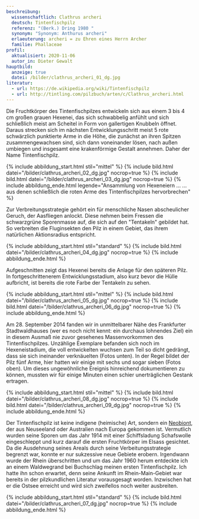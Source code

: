```yaml
---
beschreibung:
  wissenschaftlich: Clathrus archeri
  deutsch: Tintenfischpilz
  referenz: "(Berk.) Dring 1980 "
  synonym: "Synonym: Anthurus archeri"
  erlaeuterung: archeri = zu Ehren eines Herrn Archer
  familie: Phallaceae
profil:
  aktualisiert: 2020-11-06
  autor_in: Dieter Gewalt
hauptbild:
  anzeige: true
  datei: /bilder/clathrus_archeri_01_dg.jpg
literatur:
  - url: https://de.wikipedia.org/wiki/Tintenfischpilz
  - url: http://tintling.com/pilzbuch/arten/c/Clathrus_archeri.html
---
```

Die Fruchtkörper des Tintenfischpilzes entwickeln sich aus einem 3 bis 4 cm großen grauen Hexenei, das sich schwabbelig anfühlt und sich schließlich meist am Scheitel in Form von gallertigen Knubbeln öffnet. Daraus strecken sich im nächsten Entwicklungsschritt meist 5 rote schwärzlich punktierte Arme in die Höhe, die zunächst an ihren Spitzen zusammengewachsen sind, sich dann voneinander lösen, nach außen umbiegen und insgesamt eine krakenförmige Gestalt annehmen. Daher der Name Tintenfischpilz.

{% include abbildung_start.html stil="mittel" %}
{% include bild.html datei="/bilder/clathrus_archeri_02_dg.jpg" nocrop=true %}
{% include bild.html datei="/bilder/clathrus_archeri_03_dg.jpg" nocrop=true %}
{% include abbildung_ende.html legende="Ansammlung von Hexeneiern  ... ... aus denen schließlich die roten Arme des Tintenfischpilzes hervorbrechen" %}

Zur Verbreitungsstrategie gehört ein für menschliche Nasen abscheulicher Geruch, der Aasfliegen anlockt. Diese nehmen beim Fressen die schwarzgrüne Sporenmasse auf, die sich auf den "Tentakeln" gebildet hat. So verbreiten die Fluginsekten den Pilz in einem Gebiet, das ihrem natürlichen Aktionsradius entspricht.

{% include abbildung_start.html stil="standard" %}
{% include bild.html datei="/bilder/clathrus_archeri_04_dg.jpg" nocrop=true %}
{% include abbildung_ende.html %}

Aufgeschnitten zeigt das Hexenei bereits die Anlage für den späteren Pilz. In fortgeschrittenerem Entwicklungsstadium, also kurz bevor die Hülle aufbricht, ist bereits die rote Farbe der Tentakeln zu sehen.

{% include abbildung_start.html stil="mittel" %}
{% include bild.html datei="/bilder/clathrus_archeri_05_dg.jpg" nocrop=true %}
{% include bild.html datei="/bilder/clathrus_archeri_06_dg.jpg" nocrop=true %}
{% include abbildung_ende.html %}

Am 28. September 2014 fanden wir in unmittelbarer Nähe des Frankfurter Stadtwaldhauses (wer es noch nicht kennt: ein durchaus lohnendes Ziel) ein in diesem Ausmaß nie zuvor gesehenes Massenvorkommen des Tintenfischpilzes. Unzählige Exemplare befanden sich noch im Hexeneistadium, die voll entwickelten wuchsen zum Teil so dicht gedrängt, dass sie sich ineinander verknäuelten (Fotos unten). In der Regel bildet der Pilz fünf Arme, hier hatten wir einige mit sechs und sogar sieben (Fotos oben). Um dieses ungewöhnliche Ereignis hinreichend dokumentieren zu können, mussten wir für einige Minuten einen schier unerträglichen Gestank ertragen.

{% include abbildung_start.html stil="mittel" %}
{% include bild.html datei="/bilder/clathrus_archeri_08_dg.jpg" nocrop=true %}
{% include bild.html datei="/bilder/clathrus_archeri_09_dg.jpg" nocrop=true %}
{% include abbildung_ende.html %}

Der Tintenfischpilz ist keine indigene (heimische) Art, sondern ein [Neobiont](Neophyt "Glossar"), der aus Neuseeland oder Australien nach Europa gekommen ist. Vermutlich wurden seine Sporen um das Jahr 1914 mit einer Schiffsladung Schafswolle eingeschleppt und kurz darauf die ersten Fruchtkörper im Elsass gesichtet. Da die Ausdehnung seines Areals durch seine Verbeitungsstrategie begrenzt war, konnte er nur sukzessive neue Gebiete erobern. Irgendwann wurde der Rhein überschritten und um das Jahr 1960 herum entdeckte ich an einem Waldwegrand bei Buchschlag meinen ersten Tintenfischpilz. Ich hatte ihn schon erwartet, denn seine Ankunft im Rhein-Main-Gebiet war bereits in der pilzkundlichen Literatur vorausgesagt worden. Inzwischen hat er die Ostsee erreicht und wird sich zweifellos noch weiter ausbreiten.

{% include abbildung_start.html stil="standard" %}
{% include bild.html datei="/bilder/clathrus_archeri_07_dg.jpg" nocrop=true %}
{% include abbildung_ende.html %}
